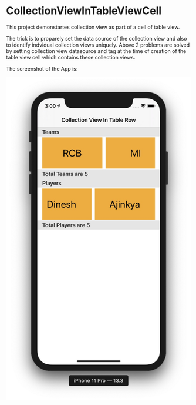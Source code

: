 # CollectionViewInTableViewCell
This project demonstartes collection view as part of a cell of table view.

The trick is to proparely set the data source of the collection view and also to identify indvidual collection views uniquely.
Above 2 problems are solved by setting collection view datasource and tag at the time of creation of the table view cell which contains these collection views.


The screenshot of the App is:

![iManifest iOS App](ScreenShot.jpg)
